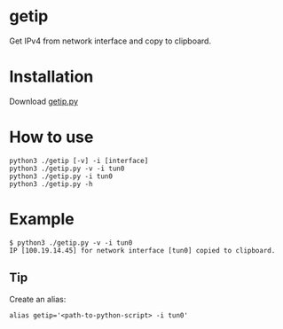 # getip
Get IPv4 from network interface and copy to clipboard.
# Installation

Download [getip.py](src/getip_mrrobot7-sV/getip.py)

# How to use
```
python3 ./getip [-v] -i [interface]
python3 ./getip.py -v -i tun0 
python3 ./getip.py -i tun0
python3 ./getip.py -h
```

# Example
```
$ python3 ./getip.py -v -i tun0
IP [100.19.14.45] for network interface [tun0] copied to clipboard.
```

## Tip

Create an alias:
```
alias getip='<path-to-python-script> -i tun0'
```
